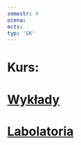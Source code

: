 ```yaml
---
semestr: 4
ocena: 
ects: 
typ: 'GK'
---
```


# Kurs:
# [Wykłady ](/Notatki/Semestr%204/Podstawy%20techniki%20mikroprocesorowej%201/Wyk%C5%82ady/Wyk%C5%82ady.md)
# [Labolatoria ](/Notatki/Semestr%204/Podstawy%20techniki%20mikroprocesorowej%201/Labolatoria/Labolatoria.md)
